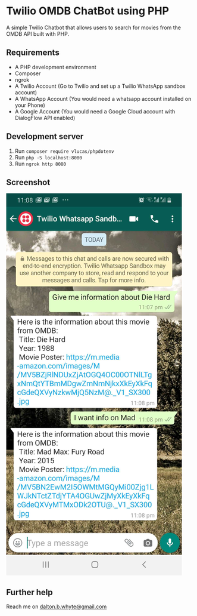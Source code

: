 # Twilio OMDB ChatBot using PHP

A simple Twilio Chatbot that allows users to search for movies from the OMDB API built with PHP.

## Requirements

- A PHP development environment
- Composer
- ngrok
- A Twilio Account (Go to Twilio and set up a Twilio WhatsApp sandbox account)
- A WhatsApp Account (You would need a whatsapp account installed on your Phone)
- A Google Account (You would need a Google Cloud account with DialogFlow API enabled)

## Development server

1. Run `composer require vlucas/phpdotenv`
2. Run `php -S localhost:8080`
3. Run `ngrok http 8080`

## Screenshot

![Twilio Whatsapp Chatbot](https://raw.githubusercontent.com/daltino/twilio-chatbot-php/master/assets/twilio-whatsapp-chatbot.jpg)

## Further help

Reach me on dalton.b.whyte@gmail.com
